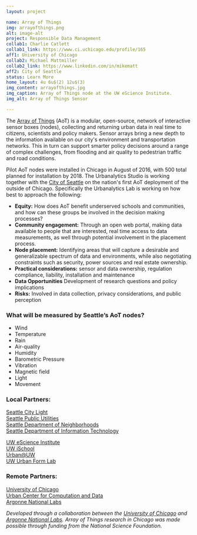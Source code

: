 ```yaml
---
layout: project

name: Array of Things
img: arrayofthings.png
alt: image-alt
project: Responsible Data Management
collab1: Charlie Catlett
collab1_link: https://www.ci.uchicago.edu/profile/165
aff1: University of Chicago
collab2: Michael Mattmiller
collab2_link: https://www.linkedin.com/in/mikematt
aff2: City of Seattle
status: Learn More
home_layout: 4u 6u$(2) 12u$(3)
img_content: arrayofthings.jpg
img_caption: Array of Things node at the UW eScience Institute.
img_alt: Array of Things Sensor 

---
```


The [Array of Things](http://arrayofthings.github.io/) (AoT) is a modular, open-source, network of interactive sensor boxes (nodes), collecting and returning urban data in real time to citizens, scientists and policy makers.  Sensor arrays bring a new depth to the information available on our city's environment and transportation networks. This in turn can support smarter policy decisions around a range of complex challenges, from flooding and air quality to pedestrian traffic and road conditions.     

Pilot AoT nodes were installed in Chicago in August of 2016, with 500 total planned for installation by 2018. The Urbanalytics Studio is working together with the [City of Seattle](http://seattle.gov/) on the nation's first AoT deployment of the outside of Chicago.  Specifically the Urbanalytics Lab is working on how best to approach the following:  

* **Equity:** How does AoT benefit underserved schools and communities, and how can these groups be involved in the decision making processes? 
* **Community engagement:** Through an open web portal, making data available to people that are interested, real time access to data measurements, as well through potential involvement in the placement process. 
* **Node placement:** Identifying areas that will capture a desirable and generalizable spectrum of data and environments, while also negotiating constraints such as security, power sources and real estate ownership.  
* **Practical considerations:** sensor and data ownership, regulation compliance, liability, installation and maintenance
* **Data Opportunities** Development of research questions and policy implications
* **Risks:** Involved in data collection, privacy considerations, and public perception


### What will be measured by Seattle’s AoT nodes? 
* Wind
* Temperature 
* Rain
* Air-quality 
* Humidity 
* Barometric Pressure 
* Vibration 
* Magnetic field 
* Light 
* Movement 

### Local Partners:
[Seattle City Light](http://www.seattle.gov/light/)  
[Seattle Public Utilities](http://www.seattle.gov/util/abtest/home/r/)  
[Seattle Department of Neighborhoods](https://www.seattle.gov/neighborhoods/)  
[Seattle Department of Information Technology](http://www.seattle.gov/tech)  

[UW eScience Institute](http://escience.washington.edu/)  
[UW iSchool](https://ischool.uw.edu/)  
[Urban@UW](http://urban.uw.edu/)  
[UW Urban Form Lab](http://depts.washington.edu/ufl/)  

### Remote Partners:
[University of Chicago](http://www.uchicago.edu/)  
[Urban Center for Computation and Data](http://www.urbanccd.org/)  
[Argonne National Labs](https://www.anl.gov/)  


_Developed through a collaboration between the [University of Chicago](http://www.uchicago.edu/) and [Argonne National Labs](https://www.anl.gov/). Array of Things research in Chicago was made possible through funding from the National Science Foundation._


